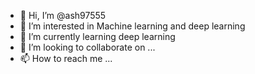 - 👋 Hi, I’m @ash97555
- 👀 I’m interested in Machine learning and deep learning
- 🌱 I’m currently learning deep learning
- 💞️ I’m looking to collaborate on ...
- 📫 How to reach me ...

<!---
ash97555/ash97555 is a ✨ special ✨ repository because its `README.md` (this file) appears on your GitHub profile.
You can click the Preview link to take a look at your changes.
--->
